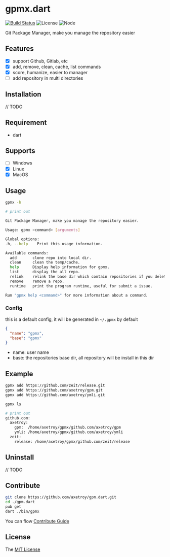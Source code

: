 # gpmx.dart 
[![Build Status](https://travis-ci.org/axetroy/gpm.dart.svg?branch=master)](https://travis-ci.org/axetroy/gpm.dart)
![License](https://img.shields.io/badge/license-MIT-green.svg)
![Node](https://img.shields.io/badge/dart-%3E=1.2.0-blue.svg?style=flat-square)



Git Package Manager, make you manage the repository easier

## Features

- [x] support Github, Gitlab, etc
- [x] add, remove, clean, cache, list commands
- [x] score, humanize, easier to manager
- [ ] add repository in multi directories

## Installation

// TODO

## Requirement

- dart

## Supports

- [ ] Windows
- [x] Linux
- [x] MacOS

## Usage

```bash
gpmx -h

# print out

Git Package Manager, make you manage the repository easier.

Usage: gpmx <command> [arguments]

Global options:
-h, --help    Print this usage information.

Available commands:
  add       clone repo into local dir.
  clean     clean the temp/cache.
  help      Display help information for gpmx.
  list      display the all repo.
  relink    relink the base dir which contain repositories if you delete repository manually.
  remove    remove a repo.
  runtime   print the program runtime, useful for submit a issue.

Run "gpmx help <command>" for more information about a command.

```

### Config

this is a default config, it will be generated in ``~/.gpmx`` by default

```json
{
  "name": "gpmx",
  "base": "gpmx"
}
```

- name: user name
- base: the repositories base dir, all repository will be install in this dir

## Example

```bash
gpmx add https://github.com/zeit/release.git
gpmx add https://github.com/axetroy/gpm.git
gpmx add https://github.com/axetroy/ymli.git

gpmx ls

# print out
github.com: 
  axetroy: 
    gpm:  /home/axetroy/gpmx/github.com/axetroy/gpm
    ymli: /home/axetroy/gpmx/github.com/axetroy/ymli
  zeit: 
    release: /home/axetroy/gpmx/github.com/zeit/release
```

## Uninstall

// TODO

## Contribute

```bash
git clone https://github.com/axetroy/gpm.dart.git
cd ./gpm.dart
pub get
dart ./bin/gpmx
```

You can flow [Contribute Guide](https://github.com/axetroy/gpm/blob/master/contributing.md)

## License

The [MIT License](https://github.com/axetroy/gpm/blob/master/LICENSE)
